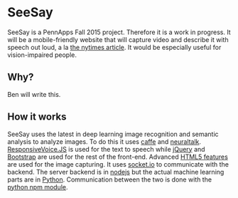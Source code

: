 # SeeSay
SeeSay is a PennApps Fall 2015 project. Therefore it is a work in progress. It will be a mobile-friendly website that will capture video and describe it with speech out loud, a la [the nytimes article](http://www.nytimes.com/2014/11/18/science/researchers-announce-breakthrough-in-content-recognition-software.html). It would be especially useful for vision-impaired people.

## Why?
Ben will write this.

## How it works
SeeSay uses the latest in deep learning image recognition and semantic analysis to analyze images. To do this it uses [caffe](http://caffe.berkeleyvision.org/) and [neuraltalk](https://github.com/karpathy/neuraltalk). [ResponsiveVoice.JS](responsivevoice.org) is used for the text to speech while [jQuery](http://jquery.com/) and [Bootstrap](http://getbootstrap.com/) are used for the rest of the front-end. Advanced [HTML5 features](http://www.html5rocks.com/en/tutorials/getusermedia/intro/) are used for the image capturing. It uses [socket.io](socket.io) to communicate with the backend. The server backend is in [nodejs](https://github.com/nodejs/node) but the actual machine learning parts are in [Python](python.org). Communication between the two is done with the [python npm module](https://www.npmjs.com/package/python). 

